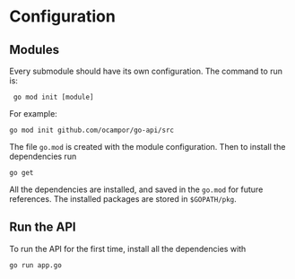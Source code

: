 # Configuration
## Modules
Every submodule should have its own configuration. The command
to run is:
```
 go mod init [module] 
```

For example:
```
go mod init github.com/ocampor/go-api/src
```

The file `go.mod` is created with the module configuration. Then
to install the dependencies run

```
go get
```

All the dependencies are installed, and saved in the `go.mod`
for future references. The installed packages are stored in `$GOPATH/pkg`.

## Run the API

To run the API for the first time, install all the dependencies
with 

```
go run app.go
```
